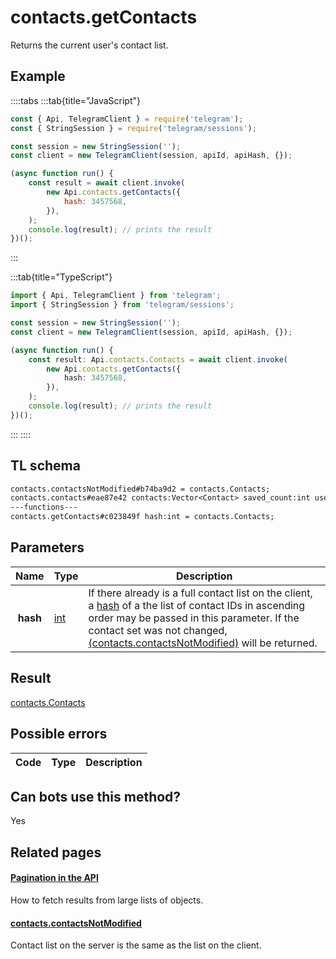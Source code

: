 # contacts.getContacts

Returns the current user's contact list.

## Example

::::tabs
:::tab{title="JavaScript"}

```js
const { Api, TelegramClient } = require('telegram');
const { StringSession } = require('telegram/sessions');

const session = new StringSession('');
const client = new TelegramClient(session, apiId, apiHash, {});

(async function run() {
    const result = await client.invoke(
        new Api.contacts.getContacts({
            hash: 3457568,
        }),
    );
    console.log(result); // prints the result
})();
```

:::

:::tab{title="TypeScript"}

```ts
import { Api, TelegramClient } from 'telegram';
import { StringSession } from 'telegram/sessions';

const session = new StringSession('');
const client = new TelegramClient(session, apiId, apiHash, {});

(async function run() {
    const result: Api.contacts.Contacts = await client.invoke(
        new Api.contacts.getContacts({
            hash: 3457568,
        }),
    );
    console.log(result); // prints the result
})();
```

:::
::::

## TL schema

```txt
contacts.contactsNotModified#b74ba9d2 = contacts.Contacts;
contacts.contacts#eae87e42 contacts:Vector<Contact> saved_count:int users:Vector<User> = contacts.Contacts;
---functions---
contacts.getContacts#c023849f hash:int = contacts.Contacts;
```

## Parameters

|   Name   | Type                                      | Description                                                                                                                                                                                                                                                                                                                                                        |
| :------: | ----------------------------------------- | ------------------------------------------------------------------------------------------------------------------------------------------------------------------------------------------------------------------------------------------------------------------------------------------------------------------------------------------------------------------ |
| **hash** | [int](https://core.telegram.org/type/int) | If there already is a full contact list on the client, a [hash](https://core.telegram.org/api/offsets#hash-generation) of a the list of contact IDs in ascending order may be passed in this parameter. If the contact set was not changed, [(contacts.contactsNotModified)](https://core.telegram.org/constructor/contacts.contactsNotModified) will be returned. |

## Result

[contacts.Contacts](https://core.telegram.org/type/contacts.Contacts)

## Possible errors

| Code | Type | Description |
| :--: | ---- | ----------- |

## Can bots use this method?

Yes

## Related pages

#### [Pagination in the API](https://core.telegram.org/api/offsets)

How to fetch results from large lists of objects.

#### [contacts.contactsNotModified](https://core.telegram.org/constructor/contacts.contactsNotModified)

Contact list on the server is the same as the list on the client.
